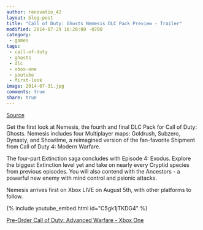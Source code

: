 ```yaml
---
author: renovatio_42
layout: blog-post
title: "Call of Duty: Ghosts Nemesis DLC Pack Preview - Trailer"
modified: 2014-07-29 16:20:00 -0700
category:
 - games
tags:
 - call-of-duty
 - ghosts
 - dlc
 - xbox-one
 - youtube
 - first-look
image: 2014-07-31.jpg
comments: true
share: true
---
```


[Source](http://youtu.be/C5gk1jTKDG4?list=PLZeek85Kuka0ca1mDCe9_NBjBtongDF6L)

Get the first look at Nemesis, the fourth and final DLC Pack for Call of Duty: Ghosts. Nemesis includes four Multiplayer maps: Goldrush, Subzero, Dynasty, and Showtime, a reimagined version of the fan-favorite Shipment from Call of Duty 4: Modern Warfare.

The four-part Extinction saga concludes with Episode 4: Exodus. Explore the biggest Extinction level yet and take on nearly every Cryptid species from previous episodes. You will also contend with the Ancestors - a powerful new enemy with mind control and psionic attacks.

Nemesis arrives first on Xbox LIVE on August 5th, with other platforms to follow.

{% include youtube_embed.html id="C5gk1jTKDG4" %} 

<a href="http://www.amazon.com/gp/product/B00K308KF4/ref=as_li_tl?ie=UTF8&camp=1789&creative=9325&creativeASIN=B00K308KF4&linkCode=as2&tag=dadgam-20&linkId=XYT3ZLPHH34ASTOR">Pre-Order Call of Duty: Advanced Warfare - Xbox One</a><img src="http://ir-na.amazon-adsystem.com/e/ir?t=dadgam-20&l=as2&o=1&a=B00K308KF4" width="1" height="1" border="0" alt="" style="border:none !important; margin:0px !important;" />
